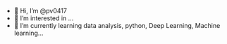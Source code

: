 - 👋 Hi, I’m @pv0417
- 👀 I’m interested in ...
- 🌱 I’m currently learning data analysis, python, Deep Learning, Machine learning...
<!-- - 💞️ I’m looking to collaborate on
 📫 How to reach me ... -->

<!---
pv0417/pv0417 is a ✨ special ✨ repository because its `README.md` (this file) appears on your GitHub profile.
You can click the Preview link to take a look at your changes.
--->
